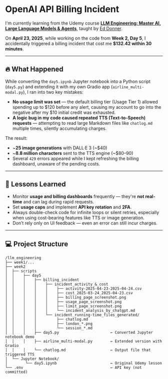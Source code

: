 # OpenAI API Billing Incident

I'm currently learning from the Udemy course [**LLM Engineering: Master AI, Large Language Models & Agents**](https://www.udemy.com/course/llm-engineering-master-ai-and-large-language-models), taught by [Ed Donner](https://www.linkedin.com/in/eddonner/).

On **April 23, 2025**, while working on the code from **Week 2, Day 5**, I accidentally triggered a billing incident that cost me **$132.42 within 30 minutes**.

---

## 🔥 What Happened

While converting the `day5.ipynb` Jupyter notebook into a Python script (`day5.py`) and extending it with my own Gradio app (`airline_multi-modal.py`), I ran into two key mistakes:

- **No usage limit was set** — the default billing tier (Usage Tier 1) allowed spending up to $120 before any alert, causing my account to go into the negative after my $10 initial credit was exhausted.
- **A logic bug in my code caused repeated TTS (Text-to-Speech) requests** — attempting to read large Markdown files like `chatlog.md` multiple times, silently accumulating charges.

The result:
- ~**25 image generations** with DALL·E 3 (~$40)
- ~**8.8 million characters** sent to the TTS engine (~$80–90)
- Several `429` errors appeared while I kept refreshing the billing dashboard, unaware of the pending costs.

---

## 🧠 Lessons Learned

- Monitor **usage and billing dashboards** frequently — they're **not real-time** and can lag during rapid requests.
- Set **usage caps** and implement **API key rotation** and **2FA**.
- Always double-check code for infinite loops or silent retries, especially when using cost-bearing features like TTS or image generation.
- Don’t rely only on UI feedback — even an error can still incur charges.

---

## 💻 Project Structure

```plaintext
/llm_engineering
├── week1/...
├── week2
│  ├── scripts
│  │    ├── day5
│  │    │    ├── billing_incident
│  │    │    │    ├── incident_activity_&_cost
│  │    │    │    │    ├── activity-2025-04-23-2025-04-24.csv
│  │    │    │    │    ├── cost_2025-03-24_2025-04-23.csv
│  │    │    │    │    ├── billing_page_screenshot.png
│  │    │    │    │    ├── usage_page_screenshot.png
│  │    │    │    │    ├── limit_page_screenshot.png
│  │    │    │    │    └── incident_analysis_by_chatgpt.md
│  │    │    │    └── incident_running-time_files_generated/
│  │    │    │         ├── chatlog.md
│  │    │    │         ├── london_*.png
│  │    │    │         └── session_*.md
│  │    │    ├── day5.py                       ← Converted Jupyter notebook demo
│  │    │    ├── airline_multi-modal.py        ← Extended version with Gradio
│  │    │    └── chatlog.md                    ← Output file that triggered TTS
│  └── Jupyter Notebook/
│        └── day5.ipynb                        ← Original Udemy lesson
└── .env                                       ← API key (not committed)
